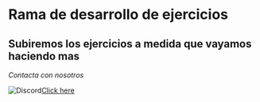 # Rama de desarrollo de ejercicios

## Subiremos los ejercicios a medida que vayamos haciendo mas

_Contacta con nosotros_

![Discord](https://img.shields.io/badge/Discord-%235865F2.svg?style=for-the-badge&logo=discord&logoColor=white)[Click here](https://discordapp.com/users/308555971377233921)

